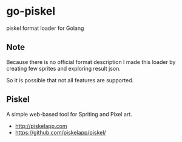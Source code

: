 # go-piskel

piskel format loader for Golang

## Note

Because there is no official format description I made this loader
by creating few sprites and exploring result json.

So it is possible that not all features are supported.

## Piskel

A simple web-based tool for Spriting and Pixel art. 

- http://piskelapp.com
- https://github.com/piskelapp/piskel/